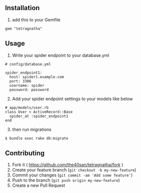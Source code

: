 ## Installation
1. add this to your Gemfile

```
gem "tetragnatha"
```

## Usage

1. Write your spider endpoint to your database.yml
```
# config/database.yml

spider_endpoint1:
  host: spider1.example.com
  port: 3306
  username: spider
  password: password
```

2. Add your spider endpoint settings to your models like below

```
# app/models/user.rb
class User < ActiveRecord::Base
  spider_at :spider_endpoint1
end
```

3. then run migrations

```
$ bundle exec rake db:migrate
```

## Contributing

1. Fork it ( https://github.com/the40san/tetragnatha/fork )
2. Create your feature branch (`git checkout -b my-new-feature`)
3. Commit your changes (`git commit -am 'Add some feature'`)
4. Push to the branch (`git push origin my-new-feature`)
5. Create a new Pull Request
